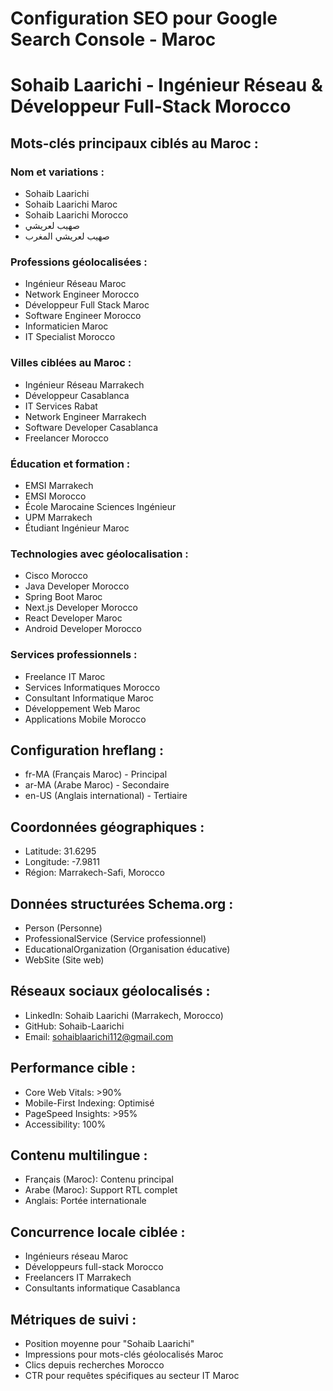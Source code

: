 # Configuration SEO pour Google Search Console - Maroc
# Sohaib Laarichi - Ingénieur Réseau & Développeur Full-Stack Morocco

## Mots-clés principaux ciblés au Maroc :

### Nom et variations :
- Sohaib Laarichi
- Sohaib Laarichi Maroc
- Sohaib Laarichi Morocco
- صهيب لعريشي
- صهيب لعريشي المغرب

### Professions géolocalisées :
- Ingénieur Réseau Maroc
- Network Engineer Morocco
- Développeur Full Stack Maroc
- Software Engineer Morocco
- Informaticien Maroc
- IT Specialist Morocco

### Villes ciblées au Maroc :
- Ingénieur Réseau Marrakech
- Développeur Casablanca
- IT Services Rabat
- Network Engineer Marrakech
- Software Developer Casablanca
- Freelancer Morocco

### Éducation et formation :
- EMSI Marrakech
- EMSI Morocco
- École Marocaine Sciences Ingénieur
- UPM Marrakech
- Étudiant Ingénieur Maroc

### Technologies avec géolocalisation :
- Cisco Morocco
- Java Developer Morocco
- Spring Boot Maroc
- Next.js Developer Morocco
- React Developer Maroc
- Android Developer Morocco

### Services professionnels :
- Freelance IT Maroc
- Services Informatiques Morocco
- Consultant Informatique Maroc
- Développement Web Maroc
- Applications Mobile Morocco

## Configuration hreflang :
- fr-MA (Français Maroc) - Principal
- ar-MA (Arabe Maroc) - Secondaire
- en-US (Anglais international) - Tertiaire

## Coordonnées géographiques :
- Latitude: 31.6295
- Longitude: -7.9811
- Région: Marrakech-Safi, Morocco

## Données structurées Schema.org :
- Person (Personne)
- ProfessionalService (Service professionnel)
- EducationalOrganization (Organisation éducative)
- WebSite (Site web)

## Réseaux sociaux géolocalisés :
- LinkedIn: Sohaib Laarichi (Marrakech, Morocco)
- GitHub: Sohaib-Laarichi
- Email: sohaiblaarichi112@gmail.com

## Performance cible :
- Core Web Vitals: >90%
- Mobile-First Indexing: Optimisé
- PageSpeed Insights: >95%
- Accessibility: 100%

## Contenu multilingue :
- Français (Maroc): Contenu principal
- Arabe (Maroc): Support RTL complet
- Anglais: Portée internationale

## Concurrence locale ciblée :
- Ingénieurs réseau Maroc
- Développeurs full-stack Morocco
- Freelancers IT Marrakech
- Consultants informatique Casablanca

## Métriques de suivi :
- Position moyenne pour "Sohaib Laarichi"
- Impressions pour mots-clés géolocalisés Maroc
- Clics depuis recherches Morocco
- CTR pour requêtes spécifiques au secteur IT Maroc